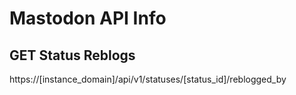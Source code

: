 # Mastodon API Info
## GET Status Reblogs 
https://[instance_domain]/api/v1/statuses/[status_id]/reblogged_by

